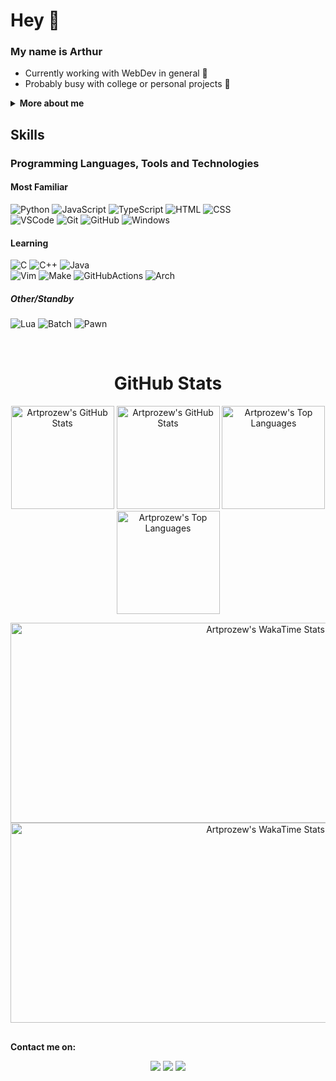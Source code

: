 # Hey 👋

<!-- [![pt-br](https://img.shields.io/badge/readme-pt--br-green)](https://github.com/Artprozew/Artprozew/blob/main/README.pt-br.md) -->

### My name is Arthur

- Currently working with WebDev in general 📘
- Probably busy with college or personal projects 🫠

**<details><summary>More about me</summary>**

I'm a passionate coder from **Brazil**, I've always been fascinated by the potential of **computers** and **technology**. I've been a **self-taught** hobbyist programmer for a long time, but now I'm studying **Software Engineering** in college to take my skills to the next level.

When I'm not coding, I enjoy:
- Gaming 🎮
- Aircrafts ✈️
- Military stuff 🪖
- Cars 🚘
- Philosophy 🏛️
- Going to the gym 💪

</details>

## Skills

### Programming Languages, Tools and Technologies

#### Most Familiar

![Python](https://img.shields.io/badge/Python-3776AB?style=for-the-badge&logo=python&logoColor=white)
![JavaScript](https://img.shields.io/badge/JavaScript-F7DF1E?style=for-the-badge&logo=javascript&logoColor=black)
![TypeScript](https://img.shields.io/badge/TypeScript-358EF1?style=for-the-badge&logo=typescript&logoColor=white)
![HTML](https://img.shields.io/badge/HTML5-E34F26?style=for-the-badge&logo=html5&logoColor=white)
![CSS](https://img.shields.io/badge/CSS3-1572B6?style=for-the-badge&logo=css3&logoColor=white)
</br>
![VSCode](https://img.shields.io/badge/VSCode-007ACC?style=for-the-badge&logo=visual%20studio%20code&logoColor=white)
![Git](https://img.shields.io/badge/GIT-F05032?style=for-the-badge&logo=git&logoColor=white)
![GitHub](https://img.shields.io/badge/GitHub-181717?style=for-the-badge&logo=github&logoColor=white)
![Windows](https://img.shields.io/badge/Windows-0078D4?style=for-the-badge&logo=windows&logoColor=white)

#### Learning

![C](https://img.shields.io/badge/C-6a9dd3?style=for-the-badge&logo=c&logoColor=white)
![C++](https://img.shields.io/badge/C%2B%2B-00599C?style=for-the-badge&logo=c%2B%2B&logoColor=white)
![Java](https://img.shields.io/badge/Java-f39110?style=for-the-badge&logo=openjdk&logoColor=white)
</br>
![Vim](https://img.shields.io/badge/VIM-019733.svg?&style=for-the-badge&logo=vim&logoColor=white)
![Make](https://img.shields.io/badge/Make-%23A42E2B?style=for-the-badge&logo=gnu&logoColor=white)
![GitHubActions](https://img.shields.io/badge/Github%20Actions-282a2e?style=for-the-badge&logo=githubactions&logoColor=367cfe)
![Arch](https://img.shields.io/badge/Arch_Linux-1793D1?style=for-the-badge&logo=arch-linux&logoColor=white)

##### Other/Standby

![Lua](https://img.shields.io/badge/Lua-000080?style=for-the-badge&logo=lua&logoColor=white)
![Batch](https://img.shields.io/badge/Batch-000?style=for-the-badge&logoColor=white)
![Pawn](https://img.shields.io/badge/Pawn-a4875e?style=for-the-badge&logoColor=white)

</br>

<h1 align="center">GitHub Stats</h1>
<div>
    <div>
        <p align="center">
            <a href="https://github.com/Artprozew#gh-dark-mode-only"> <img height="165cm" alt="Artprozew's GitHub Stats"  src="https://github-readme-stats.vercel.app/api?username=artprozew&show_icons=true&theme=transparent&include_all_commits=true&count_private=true&text_color=ffffff&title_color=3300ff&icon_color=3300ff&hide_border=true"/></a>
            <a href="https://github.com/Artprozew#gh-light-mode-only"> <img height="165cm" alt="Artprozew's GitHub Stats"  src="https://github-readme-stats.vercel.app/api?username=artprozew&show_icons=true&theme=transparent&include_all_commits=true&count_private=true&text_color=000000&title_color=3300ff&icon_color=3300ff&hide_border=true"/></a>
            <a href="https://github.com/Artprozew#gh-dark-mode-only"> <img height="165cm" alt="Artprozew's Top Languages" src="https://github-readme-stats.vercel.app/api/top-langs/?username=artprozew&hide=scala&layout=compact&theme=transparent&langs_count=6&count&text_color=ffffff&title_color=3300ff&icon_color=3300ff&hide_border=true"/></a>
            <a href="https://github.com/Artprozew#gh-light-mode-only"> <img height="165cm" alt="Artprozew's Top Languages" src="https://github-readme-stats.vercel.app/api/top-langs/?username=artprozew&hide=scala&layout=compact&theme=transparent&langs_count=6&count&text_color=000000&title_color=3300ff&icon_color=3300ff&hide_border=true"/></a>
            <!-- isolating anchor tags prevents unwanted underline decoration -->
            <br/>
        </p>
    </div>
    <p align="center">
      <a href="https://github.com/Artprozew#gh-dark-mode-only"> <img height="320cm" width="800cm" align="center" alt="Artprozew's WakaTime Stats" src="https://github-readme-stats.vercel.app/api/wakatime?username=artprozew&layout=compact&theme=transparent&text_color=ffffff&title_color=3300ff&icon_color=3300ff&hide_border=true&hide=xml,tex,autohotkey,tsconfig,java+properties,text,groovy,rpmspec,toml,ini"/></a>
        <a href="https://github.com/Artprozew#gh-light-mode-only"> <img height="320cm" width="800cm" align="center" alt="Artprozew's WakaTime Stats" src="https://github-readme-stats.vercel.app/api/wakatime?username=artprozew&layout=compact&theme=transparent&text_color=000000&title_color=3300ff&icon_color=3300ff&hide_border=true&hide=xml,tex,autohotkey,tsconfig,java+properties,text,groovy,rpmspec,toml,ini"/></a>
    </p>
</div>

##

**Contact me on:**
<div>
  <p align="center">
    <a target="_blank" href="https://www.linkedin.com/in/art-carvalho"><img src="https://img.shields.io/badge/LinkedIn-0077B5?style=for-the-badge&logo=linkedin&logoColor=white"/></a>
    <a target="_blank" href="mailto:arthurbcarvalho2003@gmail.com"><img src="https://img.shields.io/badge/Gmail-D14836?style=for-the-badge&logo=gmail&logoColor=white"/></a>
    <a target="_blank" href="https://wa.me/5527992691117"><img src="https://img.shields.io/badge/WhatsApp-25D366?style=for-the-badge&logo=whatsapp&logoColor=white"/></a>
  </p>
</div>
